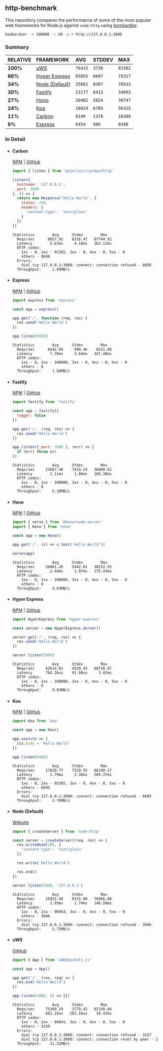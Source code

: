 ## http-benchmark

This repository compares the performance of some of the most popular web frameworks for Node.js against `node:http` using [bombardier](https://github.com/codesenberg/bombardier).

```bash
bombardier -n 100000 -c 50 -p r http://127.0.0.1:3000
```

### Summary

| RELATIVE | FRAMEWORK | AVG | STDDEV | MAX |
| :--- | :--- | :--- | :--- | :--- |
| **100%** | [uWS](#uws) | `76415` | `3736` | `81582` |
| **86%** | [Hyper Express](#hyper-express) | `65855` | `6097` | `79317` |
| **34%** | [Node (Default)](#node-default) | `25681` | `8307` | `78533` |
| **30%** | [Fastify](#fastify) | `23177` | `6413` | `34893` |
| **27%** | [Hono](#hono) | `20482` | `5824` | `30747` |
| **24%** | [Koa](#koa) | `18029` | `6785` | `56325` |
| **11%** | [Carbon](#carbon) | `8199` | `1370` | `10380` |
| **8%** | [Express](#express) | `6454` | `986` | `8498` |


### In Detail

- #### Carbon
  [NPM](https://npmjs.com/@sinclair/carbon) | [GitHub](https://github.com/sinclairzx81/carbon)
  ```js
  import { listen } from '@sinclair/carbon/http'

  listen({
    hostname: '127.0.0.1',
    port: 3000
  }, () => {
    return new Response('Hello World', {
      status: 200,
      headers: {
        'content-type': 'text/plain'
      }
    })
  })
  ```

  ```
  Statistics        Avg      Stdev        Max
    Reqs/sec      8857.92    6316.47   87744.52
    Latency        5.63ms     4.18ms   363.12ms
    HTTP codes:
      1xx - 0, 2xx - 91302, 3xx - 0, 4xx - 0, 5xx - 0
      others - 8698
    Errors:
      dial tcp 127.0.0.1:3000: connect: connection refused - 8698
    Throughput:     1.84MB/s
  ```

- #### Express
  [NPM](https://npmjs.com/express) | [GitHub](https://github.com/expressjs/express)
  ```js
  import express from 'express'

  const app = express()

  app.get('/', function (req, res) {
    res.send('Hello World')
  })

  app.listen(3000)
  ```

  ```
  Statistics        Avg      Stdev        Max
    Reqs/sec      6442.09     990.46    8511.88
    Latency        7.76ms     3.64ms   347.48ms
    HTTP codes:
      1xx - 0, 2xx - 100000, 3xx - 0, 4xx - 0, 5xx - 0
      others - 0
    Throughput:     1.84MB/s
  ```

- #### Fastify
  [NPM](https://npmjs.com/fastify) | [GitHub](https://github.com/fastify/fastify)
  ```js
  import fastify from 'fastify'

  const app = fastify({
    logger: false
  })

  app.get('/', (req, res) => {
    res.send('Hello World')
  })

  app.listen({ port: 3000 }, (err) => {
    if (err) throw err
  })
  ```

  ```
  Statistics        Avg      Stdev        Max
    Reqs/sec     23667.40    7419.24   36000.62
    Latency        2.11ms     1.86ms   169.38ms
    HTTP codes:
      1xx - 0, 2xx - 100000, 3xx - 0, 4xx - 0, 5xx - 0
      others - 0
    Throughput:     5.38MB/s
  ```

- #### Hono
  [NPM](https://npmjs.com/hono) | [GitHub](https://github.com/honojs/hono)
  ```js
  import { serve } from '@hono/node-server'
  import { Hono } from 'hono'

  const app = new Hono()

  app.get('/', (c) => c.text('Hello World'))

  serve(app)
  ```

  ```
  Statistics        Avg      Stdev        Max
    Reqs/sec     20461.26    5442.81   30153.55
    Latency        2.44ms     1.97ms   175.43ms
    HTTP codes:
      1xx - 0, 2xx - 100000, 3xx - 0, 4xx - 0, 5xx - 0
      others - 0
    Throughput:     4.63MB/s
  ```

- #### Hyper Express
  [NPM](https://npmjs.com/hyper-express) | [GitHub](https://github.com/kartikk221/hyper-express)
  ```js
  import HyperExpress from 'hyper-express'

  const server = new HyperExpress.Server()

  server.get('/', (req, res) => {
    res.send('Hello World')
  })

  server.listen(3000)
  ```

  ```
  Statistics        Avg      Stdev        Max
    Reqs/sec     63614.01    4529.43   68738.07
    Latency      784.26us    91.98us     3.42ms
    HTTP codes:
      1xx - 0, 2xx - 100000, 3xx - 0, 4xx - 0, 5xx - 0
      others - 0
    Throughput:     9.03MB/s
  ```

- #### Koa
  [NPM](https://npmjs.com/koa) | [GitHub](https://github.com/koajs/koa)
  ```js
  import Koa from 'koa'

  const app = new Koa()

  app.use(ctx => {
    ctx.body = 'Hello World'
  })

  app.listen(3000)
  ```

  ```
  Statistics        Avg      Stdev        Max
    Reqs/sec     17820.77    7529.55   66199.17
    Latency        2.79ms     2.36ms   204.37ms
    HTTP codes:
      1xx - 0, 2xx - 93305, 3xx - 0, 4xx - 0, 5xx - 0
      others - 6695
    Errors:
      dial tcp 127.0.0.1:3000: connect: connection refused - 6695
    Throughput:     3.76MB/s
  ```

- #### Node (Default)
  [Website](https://nodejs.org/api/http.html)
  ```js
  import { createServer } from 'node:http'

  const server = createServer((req, res) => {
    res.writeHead(200, {
      'content-type': 'text/plain'
    })

    res.write('Hello World')

    res.end()
  })

  server.listen(3000, '127.0.0.1')
  ```

  ```
  Statistics        Avg      Stdev        Max
    Reqs/sec     25922.48    8315.98   76966.80
    Latency        1.93ms     1.74ms   146.50ms
    HTTP codes:
      1xx - 0, 2xx - 96954, 3xx - 0, 4xx - 0, 5xx - 0
      others - 3046
    Errors:
      dial tcp 127.0.0.1:3000: connect: connection refused - 3046
    Throughput:     5.75MB/s
  ```

- #### uWS
  [GitHub](https://github.com/uNetworking/uWebSockets.js)
  ```js
  import { App } from 'uWebSockets.js'

  const app = App()

  app.get('/', (res, req) => {
    res.end('Hello World')
  })

  app.listen(3000, () => {})
  ```

  ```
  Statistics        Avg      Stdev        Max
    Reqs/sec     75309.29    3779.42   82150.84
    Latency      662.18us   203.10us    10.42ms
    HTTP codes:
      1xx - 0, 2xx - 96841, 3xx - 0, 4xx - 0, 5xx - 0
      others - 3159
    Errors:
      dial tcp 127.0.0.1:3000: connect: connection refused - 3157
      dial tcp 127.0.0.1:3000: connect: connection reset by peer - 2
    Throughput:    11.52MB/s
  ```


